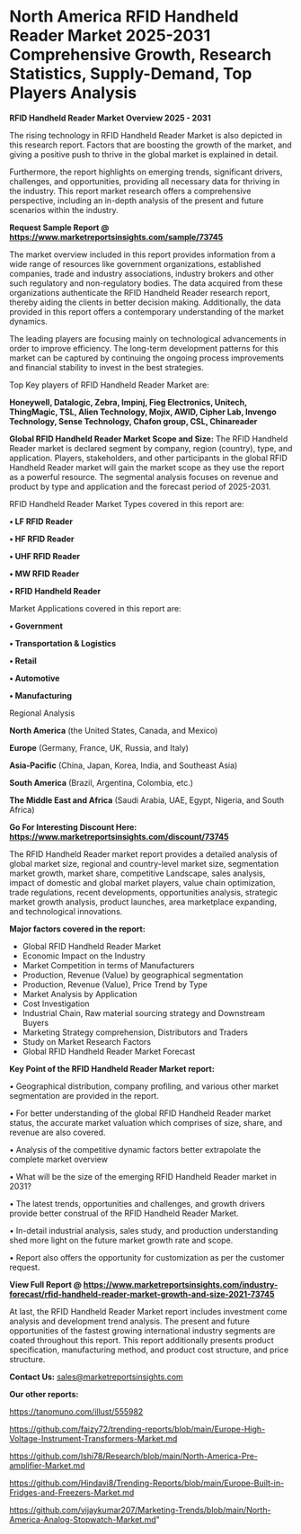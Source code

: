# North America RFID Handheld Reader Market 2025-2031 Comprehensive Growth, Research Statistics, Supply-Demand,  Top Players Analysis

<Strong> RFID Handheld Reader Market Overview 2025 - 2031</strong>

The rising technology in RFID Handheld Reader Market is also depicted in this research report. Factors that are boosting the growth of the market, and giving a positive push to thrive in the global market is explained in detail.

Furthermore, the report highlights on emerging trends, significant drivers, challenges, and opportunities, providing all necessary data for thriving in the industry. This report market research offers a comprehensive perspective, including an in-depth analysis of the present and future scenarios within the industry.

<strong>Request Sample Report @ <a href=https://www.marketreportsinsights.com/sample/73745>https://www.marketreportsinsights.com/sample/73745</a></strong>

The market overview included in this report provides information from a wide range of resources like government organizations, established companies, trade and industry associations, industry brokers and other such regulatory and non-regulatory bodies. The data acquired from these organizations authenticate the RFID Handheld Reader research report, thereby aiding the clients in better decision making. Additionally, the data provided in this report offers a contemporary understanding of the market dynamics.

The leading players are focusing mainly on technological advancements in order to improve efficiency. The long-term development patterns for this market can be captured by continuing the ongoing process improvements and financial stability to invest in the best strategies.

Top Key players of RFID Handheld Reader Market are:

<strong>Honeywell, Datalogic, Zebra, Impinj, Fieg Electronics, Unitech, ThingMagic, TSL, Alien Technology, Mojix, AWID, Cipher Lab, Invengo Technology, Sense Technology, Chafon group, CSL, Chinareader</strong>

<strong><b>Global RFID Handheld Reader Market Scope and Size:</b></strong>
The RFID Handheld Reader market is declared segment by company, region (country), type, and application. Players, stakeholders, and other participants in the global RFID Handheld Reader market will gain the market scope as they use the report as a powerful resource. The segmental analysis focuses on revenue and product by type and application and the forecast period of 2025-2031.

RFID Handheld Reader Market Types covered in this report are:

<strong>• LF RFID Reader

• HF RFID Reader

• UHF RFID Reader

• MW RFID Reader

• RFID Handheld Reader</strong>

Market Applications covered in this report are:

<strong>• Government

• Transportation & Logistics

• Retail

• Automotive

• Manufacturing</strong> 

Regional Analysis

<strong>North America</strong> (the United States, Canada, and Mexico)

<strong>Europe</strong> (Germany, France, UK, Russia, and Italy)

<strong>Asia-Pacific</strong> (China, Japan, Korea, India, and Southeast Asia)

<strong>South America</strong> (Brazil, Argentina, Colombia, etc.)

<strong>The Middle East and Africa</strong> (Saudi Arabia, UAE, Egypt, Nigeria, and South Africa)

<strong>Go For Interesting Discount Here: <a href=https://www.marketreportsinsights.com/discount/73745>https://www.marketreportsinsights.com/discount/73745</a></strong>

The RFID Handheld Reader market report provides a detailed analysis of global market size, regional and country-level market size, segmentation market growth, market share, competitive Landscape, sales analysis, impact of domestic and global market players, value chain optimization, trade regulations, recent developments, opportunities analysis, strategic market growth analysis, product launches, area marketplace expanding, and technological innovations.

<strong><b>Major factors covered in the report:</b></strong>
<ul>
  <li>Global RFID Handheld Reader Market </li>
  <li>Economic Impact on the Industry</li>
  <li>Market Competition in terms of Manufacturers</li>
  <li>Production, Revenue (Value) by geographical segmentation</li>
  <li>Production, Revenue (Value), Price Trend by Type</li>
  <li>Market Analysis by Application</li>
  <li>Cost Investigation</li>
  <li>Industrial Chain, Raw material sourcing strategy and Downstream Buyers</li>
  <li>Marketing Strategy comprehension, Distributors and Traders</li>
  <li>Study on Market Research Factors</li>
  <li>Global RFID Handheld Reader Market Forecast</li>
</ul>

<strong><b>Key Point of the RFID Handheld Reader Market report:</b></strong>

• Geographical distribution, company profiling, and various other market segmentation are provided in the report.

• For better understanding of the global RFID Handheld Reader market status, the accurate market valuation which comprises of size, share, and revenue are also covered.

• Analysis of the competitive dynamic factors better extrapolate the complete market overview

• What will be the size of the emerging RFID Handheld Reader market in 2031?

• The latest trends, opportunities and challenges, and growth drivers provide better construal of the RFID Handheld Reader Market.

• In-detail industrial analysis, sales study, and production understanding shed more light on the future market growth rate and scope.

• Report also offers the opportunity for customization as per the customer request.

<strong><b>View Full Report @ <a href=https://www.marketreportsinsights.com/industry-forecast/rfid-handheld-reader-market-growth-and-size-2021-73745>https://www.marketreportsinsights.com/industry-forecast/rfid-handheld-reader-market-growth-and-size-2021-73745</a></b></strong>


At last, the RFID Handheld Reader Market report includes investment come analysis and development trend analysis. The present and future opportunities of the fastest growing international industry segments are coated throughout this report. This report additionally presents product specification, manufacturing method, and product cost structure, and price structure.

<strong>Contact Us:</strong>
sales@marketreportsinsights.com

<strong>Our other reports:</strong>

<a href=https://tanomuno.com/illust/555982>https://tanomuno.com/illust/555982</a>

<a href=https://github.com/faizy72/trending-reports/blob/main/Europe-High-Voltage-Instrument-Transformers-Market.md>https://github.com/faizy72/trending-reports/blob/main/Europe-High-Voltage-Instrument-Transformers-Market.md</a>

<a href=https://github.com/Ishi78/Research/blob/main/North-America-Pre-amplifier-Market.md>https://github.com/Ishi78/Research/blob/main/North-America-Pre-amplifier-Market.md</a>

<a href=https://github.com/Hindavi8/Trending-Reports/blob/main/Europe-Built-in-Fridges-and-Freezers-Market.md>https://github.com/Hindavi8/Trending-Reports/blob/main/Europe-Built-in-Fridges-and-Freezers-Market.md</a>

<a href=https://github.com/vijaykumar207/Marketing-Trends/blob/main/North-America-Analog-Stopwatch-Market.md>https://github.com/vijaykumar207/Marketing-Trends/blob/main/North-America-Analog-Stopwatch-Market.md</a>"
